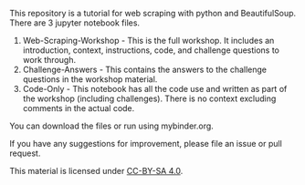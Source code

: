 This repository is a tutorial for web scraping with python and BeautifulSoup. There are 3 jupyter notebook files.

1. Web-Scraping-Workshop - This is the full workshop. It includes an introduction, context, instructions, code, and challenge questions to work through. 
2. Challenge-Answers - This contains the answers to the challenge questions in the workshop material. 
3. Code-Only - This notebook has all the code use and written as part of the workshop (including challenges). There is no context excluding comments in the actual code.

You can download the files or run using mybinder.org.

If you have any suggestions for improvement, please file an issue or pull request. 

This material is licensed under [CC-BY-SA 4.0](https://creativecommons.org/licenses/by-sa/4.0/legalcode).  
